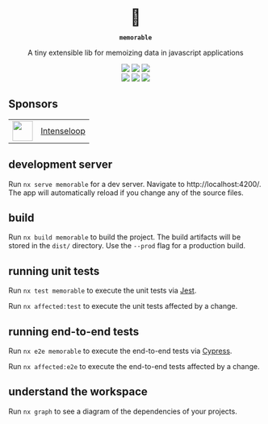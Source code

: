 <p align="center" style="font-size: 32px; margin-bottom: 0px">🧠</p>
<p align="center"><strong><code>memorable</code></strong></p>
<p align="center">
  A tiny extensible lib for memoizing data in javascript applications
</p>

<p align="center">
  <img src="https://github.com/stewones/memorable/workflows/ci/badge.svg" />
  <img src="https://img.shields.io/maintenance/yes/2022?style=flat" />  
  <a href="https://www.npmjs.com/package/memorable">
    <img src="https://img.shields.io/npm/l/memorable?style=flat" />
  </a>
<br>
  <a href="https://www.npmjs.com/package/memorable"><img src="https://img.shields.io/npm/dw/memorable?style=flat" /></a>
  <a href="https://www.npmjs.com/package/memorable"><img src="https://img.shields.io/npm/v/memorable?style=flat" /></a>
  <!-- ALL-CONTRIBUTORS-BADGE:START - Do not remove or modify this section -->
<a href="#contributors"><img src="https://img.shields.io/badge/all%20contributors-1-orange?style=flat" /></a>
<!-- ALL-CONTRIBUTORS-BADGE:END -->

</p>

## Sponsors

<table>
  <tr>
    <td align="center">
      <a href="https://intenseloop.com">
      <img src="https://static.intenseloop.com/assets/icon-512.png" width="40" />
      </a>
    </td>
    <td>
      <a href="https://intenseloop.com">
      Intenseloop
      </a>
    </td>
  </tr>
</table>

## development server

Run `nx serve memorable` for a dev server. Navigate to http://localhost:4200/. The app will automatically reload if you change any of the source files.

## build

Run `nx build memorable` to build the project. The build artifacts will be stored in the `dist/` directory. Use the `--prod` flag for a production build.

## running unit tests

Run `nx test memorable` to execute the unit tests via [Jest](https://jestjs.io).

Run `nx affected:test` to execute the unit tests affected by a change.

## running end-to-end tests

Run `nx e2e memorable` to execute the end-to-end tests via [Cypress](https://www.cypress.io).

Run `nx affected:e2e` to execute the end-to-end tests affected by a change.

## understand the workspace

Run `nx graph` to see a diagram of the dependencies of your projects.
